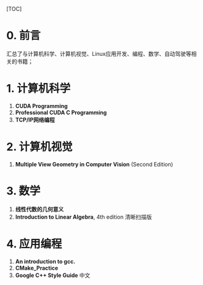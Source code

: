 [TOC]

# 0. 前言

汇总了与计算机科学、计算机视觉、Linux应用开发、编程、数学、自动驾驶等相关的书籍；

# 1. 计算机科学

1. **CUDA Programming**
2. **Professional CUDA C Programming**
3. **TCP/IP网络编程**

# 2. 计算机视觉

1. **Multiple View Geometry in Computer Vision** (Second Edition)

# 3. 数学

1. **线性代数的几何意义** 
2. **Introduction to Linear Algebra**, 4th edition 清晰扫描版

# 4. 应用编程

1. **An introduction to gcc.**
2. **CMake_Practice**
3. **Google C++ Style Guide**  中文



